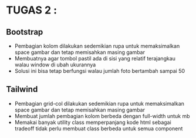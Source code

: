 # TUGAS 2 : 

## **Bootstrap**

- Pembagian kolom dilakukan sedemikian rupa untuk memaksimalkan space gambar dan tetap memisahkan masing gambar
- Membuatnya agar tombol pastil ada di sisi yang relatif terajangkau walau window di ubah ukurannya
- Solusi ini bisa tetap berfungsi walau jumlah foto bertambah sampai 50

## **Tailwind**
- Pembagian grid-col dilakukan sedemikian rupa untuk memaksimalkan space gambar dan tetap memisahkan masing gambar 
- Membuat jumlah pembagian kolom berbeda dengan full-width untuk mb
- Memakai banyak utility class memperpanjang kode html sebagai tradeoff tidak perlu membuat class berbeda untuk semua component